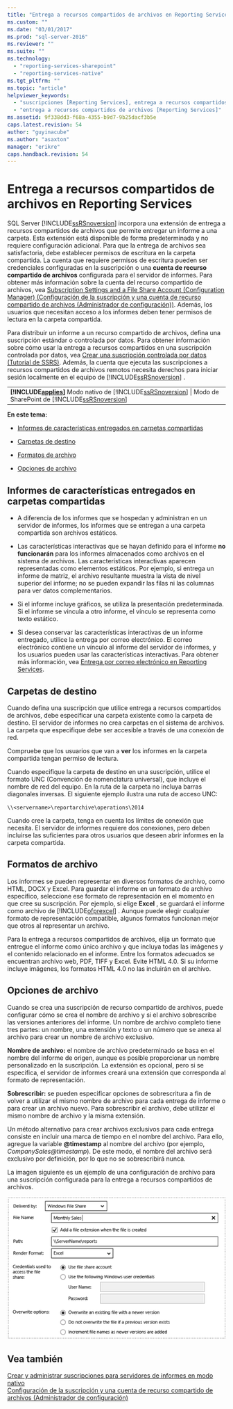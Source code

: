 ```yaml
---
title: "Entrega a recursos compartidos de archivos en Reporting Services | Microsoft Docs"
ms.custom: ""
ms.date: "03/01/2017"
ms.prod: "sql-server-2016"
ms.reviewer: ""
ms.suite: ""
ms.technology: 
  - "reporting-services-sharepoint"
  - "reporting-services-native"
ms.tgt_pltfrm: ""
ms.topic: "article"
helpviewer_keywords: 
  - "suscripciones [Reporting Services], entrega a recursos compartidos de archivos"
  - "entrega a recursos compartidos de archivos [Reporting Services]"
ms.assetid: 9f338dd3-f68a-4355-b9d7-9b25dacf3b5e
caps.latest.revision: 54
author: "guyinacube"
ms.author: "asaxton"
manager: "erikre"
caps.handback.revision: 54
---
```

# Entrega a recursos compartidos de archivos en Reporting Services
  SQL Server [!INCLUDE[ssRSnoversion](../../includes/ssrsnoversion-md.md)] incorpora una extensión de entrega a recursos compartidos de archivos que permite entregar un informe a una carpeta. Esta extensión está disponible de forma predeterminada y no requiere configuración adicional. Para que la entrega de archivos sea satisfactoria, debe establecer permisos de escritura en la carpeta compartida. La cuenta que requiere permisos de escritura pueden ser credenciales configuradas en la suscripción o una **cuenta de recurso compartido de archivos** configurada para el servidor de informes. Para obtener más información sobre la cuenta del recurso compartido de archivos, vea [Subscription Settings and a File Share Account &#40;Configuration Manager&#41; (Configuración de la suscripción y una cuenta de recurso compartido de archivos &#40;Administrador de configuración&#41;)](../../reporting-services/install-windows/subscription-settings-and-a-file-share-account-configuration-manager.md). Además, los usuarios que necesitan acceso a los informes deben tener permisos de lectura en la carpeta compartida.  
  
 Para distribuir un informe a un recurso compartido de archivos, defina una suscripción estándar o controlada por datos. Para obtener información sobre cómo usar la entrega a recursos compartidos en una suscripción controlada por datos, vea [Crear una suscripción controlada por datos &#40;Tutorial de SSRS&#41;](../../reporting-services/create-a-data-driven-subscription-ssrs-tutorial.md). Además, la cuenta que ejecuta las suscripciones a recursos compartidos de archivos remotos necesita derechos para iniciar sesión localmente en el equipo de [!INCLUDE[ssRSnoversion](../../includes/ssrsnoversion-md.md)] .  
  
||  
|-|  
|**[!INCLUDE[applies](../../includes/applies-md.md)]**  Modo nativo de [!INCLUDE[ssRSnoversion](../../includes/ssrsnoversion-md.md)] &#124; Modo de SharePoint de [!INCLUDE[ssRSnoversion](../../includes/ssrsnoversion-md.md)]|  
  
 **En este tema:**  
  
-   [Informes de características entregados en carpetas compartidas](#bkmk_Characteristics)  
  
-   [Carpetas de destino](#bkmk_target_folders)  
  
-   [Formatos de archivo](#bkmk_file_formats)  
  
-   [Opciones de archivo](#bkmk_file_options)  
  
##  <a name="bkmk_Characteristics"></a> Informes de características entregados en carpetas compartidas  
  
-   A diferencia de los informes que se hospedan y administran en un servidor de informes, los informes que se entregan a una carpeta compartida son archivos estáticos.  
  
-   Las características interactivas que se hayan definido para el informe **no funcionarán** para los informes almacenados como archivos en el sistema de archivos. Las características interactivas aparecen representadas como elementos estáticos. Por ejemplo, si entrega un informe de matriz, el archivo resultante muestra la vista de nivel superior del informe; no se pueden expandir las filas ni las columnas para ver datos complementarios.  
  
-   Si el informe incluye gráficos, se utiliza la presentación predeterminada. Si el informe se vincula a otro informe, el vínculo se representa como texto estático.  
  
-   Si desea conservar las características interactivas de un informe entregado, utilice la entrega por correo electrónico. El correo electrónico contiene un vínculo al informe del servidor de informes, y los usuarios pueden usar las características interactivas. Para obtener más información, vea [Entrega por correo electrónico en Reporting Services](../../reporting-services/subscriptions/e-mail-delivery-in-reporting-services.md).  
  
##  <a name="bkmk_target_folders"></a> Carpetas de destino  
 Cuando defina una suscripción que utilice entrega a recursos compartidos de archivos, debe especificar una carpeta existente como la carpeta de destino. El servidor de informes no crea carpetas en el sistema de archivos. La carpeta que especifique debe ser accesible a través de una conexión de red.  
  
 Compruebe que los usuarios que van a **ver** los informes en la carpeta compartida tengan permiso de lectura.  
  
 Cuando especifique la carpeta de destino en una suscripción, utilice el formato UNC (Convención de nomenclatura universal), que incluye el nombre de red del equipo. En la ruta de la carpeta no incluya barras diagonales inversas. El siguiente ejemplo ilustra una ruta de acceso UNC:  
  
```  
\\<servername>\reportarchive\operations\2014  
```  
  
 Cuando cree la carpeta, tenga en cuenta los límites de conexión que necesita. El servidor de informes requiere dos conexiones, pero deben incluirse las suficientes para otros usuarios que deseen abrir informes en la carpeta compartida.  
  
##  <a name="bkmk_file_formats"></a> Formatos de archivo  
 Los informes se pueden representar en diversos formatos de archivo, como HTML, DOCX y Excel. Para guardar el informe en un formato de archivo específico, seleccione ese formato de representación en el momento en que cree su suscripción. Por ejemplo, si elige **Excel** , se guardará el informe como archivo de [!INCLUDE[ofprexcel](../../includes/ofprexcel-md.md)] . Aunque puede elegir cualquier formato de representación compatible, algunos formatos funcionan mejor que otros al representar un archivo.  
  
 Para la entrega a recursos compartidos de archivos, elija un formato que entregue el informe como único archivo y que incluya todas las imágenes y el contenido relacionado en el informe. Entre los formatos adecuados se encuentran archivo web, PDF, TIFF y Excel. Evite HTML 4.0. Si su informe incluye imágenes, los formatos HTML 4.0 no las incluirán en el archivo.  
  
##  <a name="bkmk_file_options"></a> Opciones de archivo  
 Cuando se crea una suscripción de recurso compartido de archivos, puede configurar cómo se crea el nombre de archivo y si el archivo sobrescribe las versiones anteriores del informe. Un nombre de archivo completo tiene tres partes: un nombre, una extensión y texto o un número que se anexa al archivo para crear un nombre de archivo exclusivo.  
  
 **Nombre de archivo:** el nombre de archivo predeterminado se basa en el nombre del informe de origen, aunque es posible proporcionar un nombre personalizado en la suscripción. La extensión es opcional, pero si se especifica, el servidor de informes creará una extensión que corresponda al formato de representación.  
  
 **Sobrescribir:** se pueden especificar opciones de sobrescritura a fin de volver a utilizar el mismo nombre de archivo para cada entrega de informe o para crear un archivo nuevo. Para sobrescribir el archivo, debe utilizar el mismo nombre de archivo y la misma extensión.  
  
 Un método alternativo para crear archivos exclusivos para cada entrega consiste en incluir una marca de tiempo en el nombre del archivo. Para ello, agregue la variable **@timestamp** al nombre del archivo (por ejemplo, *CompanySales@timestamp*). De este modo, el nombre del archivo será exclusivo por definición, por lo que no se sobrescribirá nunca.  
  
 La imagen siguiente es un ejemplo de una configuración de archivo para una suscripción configurada para la entrega a recursos compartidos de archivos.  
  
 ![file share subscription](../../reporting-services/subscriptions/media/ssrs-file-share-subscription.png "file share subscription")  
  
## Vea también  
 [Crear y administrar suscripciones para servidores de informes en modo nativo](../../reporting-services/subscriptions/create-and-manage-subscriptions-for-native-mode-report-servers.md)   
 [Configuración de la suscripción y una cuenta de recurso compartido de archivos &#40;Administrador de configuración&#41;](../../reporting-services/install-windows/subscription-settings-and-a-file-share-account-configuration-manager.md)  
  
  
